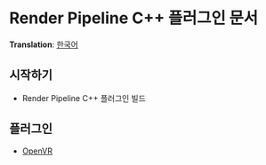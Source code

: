 # Render Pipeline C++ 플러그인 문서
**Translation**: [한국어](ko_kr/index.md)

## 시작하기
- Render Pipeline C++ 플러그인 빌드

## 플러그인
- [OpenVR](openvr.md)
